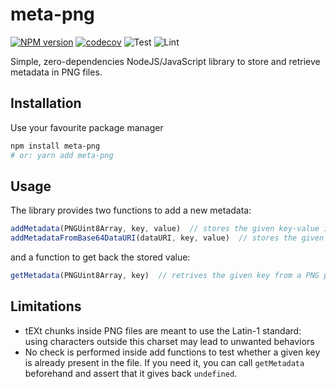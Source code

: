 # meta-png
[![NPM version](https://badge.fury.io/js/meta-png.svg)](https://www.npmjs.com/package/meta-png)
[![codecov](https://codecov.io/gh/lucach/meta-png/branch/main/graph/badge.svg?token=ZGEFAO5WDP)](https://codecov.io/gh/lucach/meta-png)
![Test](https://github.com/lucach/meta-png/workflows/Test/badge.svg)
![Lint](https://github.com/lucach/meta-png/workflows/Lint/badge.svg)

Simple, zero-dependencies NodeJS/JavaScript library to store and retrieve metadata in PNG files.

## Installation
Use your favourite package manager 
```bash
npm install meta-png
# or: yarn add meta-png
```

## Usage
The library provides two functions to add a new metadata:

```javascript
addMetadata(PNGUint8Array, key, value)  // stores the given key-value inside the PNG, provided as Uint8Array
addMetadataFromBase64DataURI(dataURI, key, value)  // stores the given key-value inside the PNG, provided as a Data URL string
```

and a function to get back the stored value:

```javascript
getMetadata(PNGUint8Array, key)  // retrives the given key from a PNG provided as Uint8Array
```

## Limitations
- tEXt chunks inside PNG files are meant to use the Latin-1 standard: using characters outside this charset may lead to unwanted behaviors
- No check is performed inside add functions to test whether a given key is already present in the file. If you need it, you can call `getMetadata` beforehand and assert that it gives back `undefined`.
